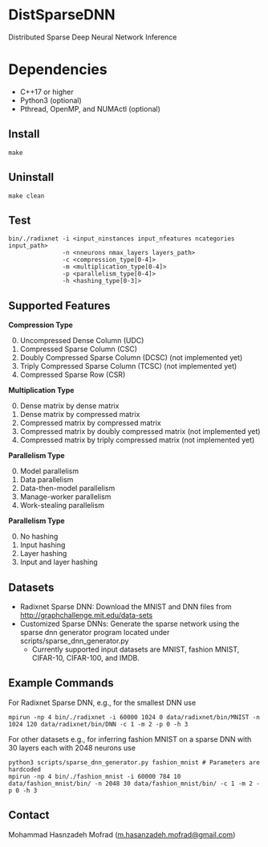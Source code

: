 # DistSparseDNN

Distributed Sparse Deep Neural Network Inference


# Dependencies

- C++17 or higher
- Python3 (optional)
- Pthread, OpenMP, and NUMActl (optional)

## Install

    make

## Uninstall

    make clean

## Test

    bin/./radixnet -i <input_ninstances input_nfeatures ncategories input_path> 
                   -n <nneurons nmax_layers layers_path> 
                   -c <compression_type[0-4]>
                   -m <multiplication_type[0-4]> 
                   -p <parallelism_type[0-4]>
                   -h <hashing_type[0-3]>

## Supported Features

**Compression Type**
<ol start="0">
  <li>Uncompressed Dense Column (UDC)</li>
  <li>Compressed Sparse Column (CSC)</li>
  <li>Doubly Compressed Sparse Column (DCSC) (not implemented yet)</li>
  <li>Triply Compressed Sparse Column (TCSC) (not implemented yet) </li>
  <li>Compressed Sparse Row (CSR)</li>
</ol>


**Multiplication Type**
<ol start="0">
  <li>Dense matrix by dense matrix</li>
  <li>Dense matrix by compressed matrix</li>
  <li>Compressed matrix by compressed matrix</li>
  <li>Compressed matrix by doubly compressed matrix (not implemented yet)</li>
  <li>Compressed matrix by triply compressed matrix (not implemented yet)</li>
</ol>

	
**Parallelism Type**
<ol start="0">
  <li>Model parallelism</li>
  <li>Data parallelism </li>
  <li>Data-then-model parallelism</li>
  <li>Manage-worker parallelism</li>
  <li>Work-stealing parallelism</li>
</ol>

**Parallelism Type**
<ol start="0">
  <li>No hashing</li>
  <li>Input hashing</li>
  <li>Layer hashing</li>
  <li>Input and layer hashing	</li>
</ol>

## Datasets

- Radixnet Sparse DNN: Download the MNIST and DNN files from http://graphchallenge.mit.edu/data-sets 
- Customized Sparse DNNs: Generate the sparse network using the sparse dnn generator program located under scripts/sparse_dnn_generator.py
	- Currently supported input datasets are MNIST, fashion MNIST, CIFAR-10, CIFAR-100, and IMDB. 


## Example Commands

For Radixnet Sparse DNN, e.g., for the smallest DNN use

    mpirun -np 4 bin/./radixnet -i 60000 1024 0 data/radixnet/bin/MNIST -n 1024 120 data/radixnet/bin/DNN -c 1 -m 2 -p 0 -h 3

For other datasets e.g., for inferring fashion MNIST on a sparse DNN with 30 layers each with 2048 neurons use

    python3 scripts/sparse_dnn_generator.py fashion_mnist # Parameters are hardcoded
    mpirun -np 4 bin/./fashion_mnist -i 60000 784 10 data/fashion_mnist/bin/ -n 2048 30 data/fashion_mnist/bin/ -c 1 -m 2 -p 0 -h 3

## Contact

Mohammad Hasnzadeh Mofrad (m.hasanzadeh.mofrad@gmail.com)
